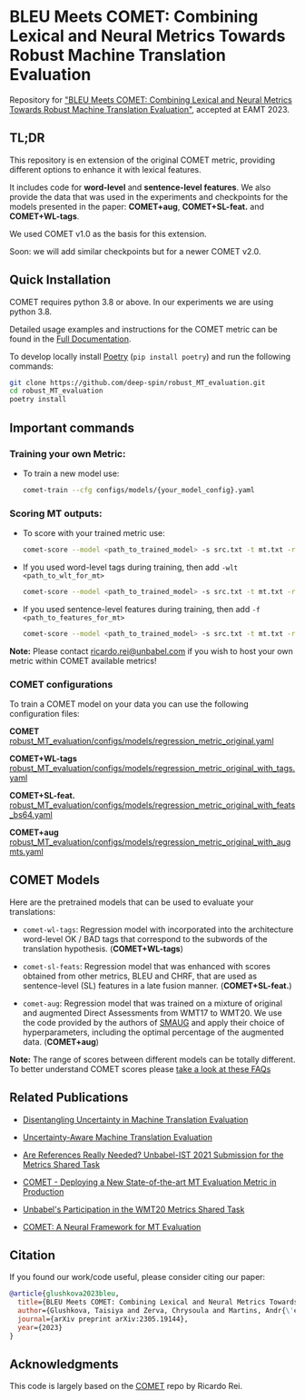 # BLEU Meets COMET: Combining Lexical and Neural Metrics Towards Robust Machine Translation Evaluation
Repository for ["BLEU Meets COMET: Combining Lexical and Neural Metrics Towards Robust Machine Translation Evaluation"](https://arxiv.org/abs/2305.19144), accepted at EAMT 2023.

## TL;DR

This repository is en extension of the original COMET metric, providing different options to enhance it with lexical features. 

It includes code for **word-level** and **sentence-level features**.  We also provide the data that was used in the experiments and checkpoints for the models presented in the paper: **COMET+aug**, **COMET+SL-feat.** and **COMET+WL-tags**. 

We used COMET v1.0 as the basis for this extension.

Soon: we will add similar checkpoints but for a newer COMET v2.0.

## Quick Installation

COMET requires python 3.8 or above. In our experiments we are using python 3.8.

Detailed usage examples and instructions for the COMET metric can be found in the [Full Documentation](https://unbabel.github.io/COMET/html/index.html).

To develop locally install [Poetry](https://python-poetry.org/docs/#installation) (`pip install poetry`) and run the following commands:
```bash
git clone https://github.com/deep-spin/robust_MT_evaluation.git
cd robust_MT_evaluation
poetry install
```

## Important commands

### Training your own Metric:

- To train a new model use:

    ```bash
    comet-train --cfg configs/models/{your_model_config}.yaml
    ```

### Scoring MT outputs:

- To score with your trained metric use:

    ```bash
    comet-score --model <path_to_trained_model> -s src.txt -t mt.txt -r ref.txt --to_json <path_where_to_save_the_scores>
    ```

- If you used word-level tags during training, then add ```-wlt <path_to_wlt_for_mt>```

    ```bash
    comet-score --model <path_to_trained_model> -s src.txt -t mt.txt -r ref.txt -wlt <path_to_wlt_for_mt> --to_json <path_where_to_save_the_scores>
    ```

- If you used sentence-level features during training, then add ```-f <path_to_features_for_mt>```

    ```bash
    comet-score --model <path_to_trained_model> -s src.txt -t mt.txt -r ref.txt -f <path_to_features_for_mt> --to_json <path_where_to_save_the_scores>
    ```

**Note:** Please contact ricardo.rei@unbabel.com if you wish to host your own metric within COMET available metrics!

### COMET configurations
To train a COMET model on your data you can use the following configuration files:

**COMET**
[robust_MT_evaluation/configs/models/regression_metric_original.yaml](../robust_MT_evaluation/configs/models/regression_metric_original.yaml)

**COMET+WL-tags**
[robust_MT_evaluation/configs/models/regression_metric_original_with_tags.yaml](../robust_MT_evaluation/configs/models/regression_metric_original_with_tags.yaml)

**COMET+SL-feat.**
[robust_MT_evaluation/configs/models/regression_metric_original_with_feats_bs64.yaml](../robust_MT_evaluation/configs/models/regression_metric_original_with_feats_bs64.yaml)

**COMET+aug**
[robust_MT_evaluation/configs/models/regression_metric_original_with_augmts.yaml](../robust_MT_evaluation/configs/models/regression_metric_original_with_augmts.yaml)


## COMET Models

Here are the pretrained models that can be used to evaluate your translations:

- `comet-wl-tags`: Regression model with incorporated into the architecture word-level OK / BAD tags that correspond to the subwords of the translation hypothesis. (**COMET+WL-tags**)

- `comet-sl-feats`: Regression model that was enhanced with scores obtained from other metrics, BLEU and CHRF, that are used as sentence-level (SL) features in a late fusion manner. (**COMET+SL-feat.**)

- `comet-aug`: Regression model that was trained on a mixture of original and augmented Direct Assessments from WMT17 to WMT20. We use the code provided by the authors of [SMAUG](https://github.com/Unbabel/smaug) and apply their choice of hyperparameters, including the optimal percentage of the augmented data. (**COMET+aug**)


**Note:** The range of scores between different models can be totally different. To better understand COMET scores please [take a look at these FAQs](https://unbabel.github.io/COMET/html/faqs.html)



## Related Publications

- [Disentangling Uncertainty in Machine Translation Evaluation](https://aclanthology.org/2022.emnlp-main.591.pdf)

- [Uncertainty-Aware Machine Translation Evaluation](https://aclanthology.org/2021.findings-emnlp.330/) 

- [Are References Really Needed? Unbabel-IST 2021 Submission for the Metrics Shared Task](http://statmt.org/wmt21/pdf/2021.wmt-1.111.pdf)

- [COMET - Deploying a New State-of-the-art MT Evaluation Metric in Production](https://www.aclweb.org/anthology/2020.amta-user.4)

- [Unbabel's Participation in the WMT20 Metrics Shared Task](https://aclanthology.org/2020.wmt-1.101/)

- [COMET: A Neural Framework for MT Evaluation](https://www.aclweb.org/anthology/2020.emnlp-main.213)

## Citation

If you found our work/code useful, please consider citing our paper:

```bibtex
@article{glushkova2023bleu,
  title={BLEU Meets COMET: Combining Lexical and Neural Metrics Towards Robust Machine Translation Evaluation},
  author={Glushkova, Taisiya and Zerva, Chrysoula and Martins, Andr{\'e} FT},
  journal={arXiv preprint arXiv:2305.19144},
  year={2023}
}
```

## Acknowledgments

This code is largely based on the [COMET](https://github.com/Unbabel/COMET) repo by Ricardo Rei.

